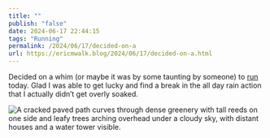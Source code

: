 ```yaml
---
title: ""
publish: "false"
date: 2024-06-17 22:44:15
tags: "Running"
permalink: /2024/06/17/decided-on-a
url: https://ericmwalk.blog/2024/06/17/decided-on-a.html
---
```


Decided on a whim (or maybe it was by some taunting by someone) to [run](https://strava.com/activities/11677584292) today. Glad I was able to get lucky and find a break in the all day rain action that I actually didn’t get overly soaked.

![A cracked paved path curves through dense greenery with tall reeds on one side and leafy trees arching overhead under a cloudy sky, with distant houses and a water tower visible.](https://ericmwalk.blog/uploads/2024/img-0393.jpeg)
